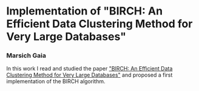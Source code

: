 # Implementation of "BIRCH: An Efficient Data Clustering Method for Very Large Databases"
### Marsich Gaia
In this work I read and studied the paper ["BIRCH: An Efficient Data Clustering Method for Very Large Databases"](https://github.com/gmarsich/BIRCH/blob/main/BIRCH_clustering.pdf) and proposed a first implementation of the BIRCH algorithm.
